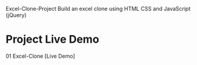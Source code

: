Excel-Clone-Project
Build an excel clone using HTML CSS and JavaScript (jQuery)

#	Project	Live Demo
01	Excel-Clone	[Live Demo]
